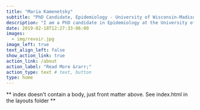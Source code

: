 ```yaml
---
title: "Maria Kamenetsky"
subtitle: "PhD Candidate, Epidemiology - University of Wisconsin-Madison"
description: "I am a PhD candidate in Epidemiology at the University of Wisconsin-Madison and am advised by Professor Ronald Gangnon and Professor Jun Zhu. My research focuses on methods in spatial epidemiology, specifically working on statistical methods and applications in spatial cluster detection. I am also a Project Assistant (Statistical Consultant) with the CALS Statistical Consulting Lab. I was a 2016 Data Science Fellow at Data Science for Social Good."
date: 2019-02-18T12:27:33-06:00
images:
  - img/revoir.jpg
image_left: true
text_align_left: false
show_action_link: true
action_link: /about
action_label: "Read More &rarr;"
action_type: text # text, button
type: home
---
```


** index doesn't contain a body, just front matter above.
See index.html in the layouts folder **
